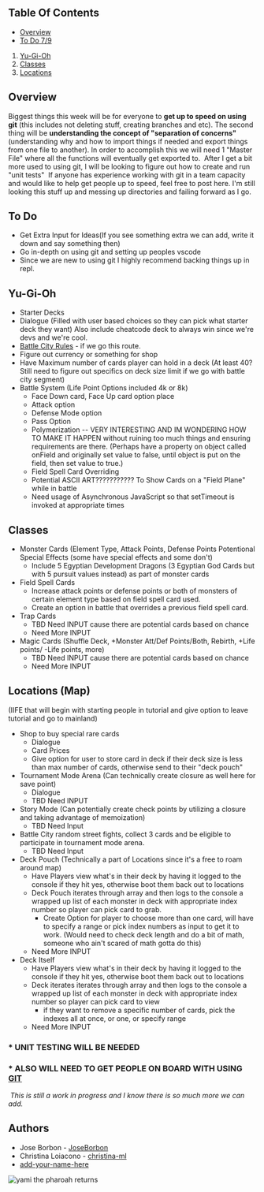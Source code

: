 ## Table Of Contents
* [Overview](#overview)
* [To Do 7/9](#to-do)
​
1. [Yu-Gi-Oh](#yu-gi-oh)
2. [Classes](#classes)
3. [Locations](#locations-map)
​
​
## Overview
Biggest things this week will be for everyone to **get up to speed on using git** (this includes not deleting stuff, creating branches and etc). The second thing will be **understanding the concept of "separation of concerns"** (understanding why and how to import things if needed and export things from one file to another). In order to accomplish this we will need 1 "Master File" where all the functions will eventually get exported to.
​
After I get a bit more used to using git, I will be looking to figure out how to create and run "unit tests"
​
If anyone has experience working with git in a team capacity and would like to help get people up to speed, feel free to post here. I'm still looking this stuff up and messing up directories and failing forward as I go.
​
## To Do
- Get Extra Input for Ideas(If you see something extra we can add, write it down and say something then)
- Go in-depth on using git and setting up peoples vscode
- Since we are new to using git I highly recommend backing things up in repl.
​
## Yu-Gi-Oh
* Starter Decks
* Dialogue (Filled with user based choices so they can pick what starter deck they want) Also include cheatcode deck to always win since we're devs and we're cool.
* [Battle City Rules](https://yugioh-x13.fandom.com/wiki/Battle_City_Rules) - if we go this route.
* Figure out currency or something for shop
* Have Maximum number of cards player can hold in a deck (At least 40? Still need to figure out specifics on deck size limit if we go with battle city segment)
* Battle System (Life Point Options included 4k or 8k)
    * Face Down card, Face Up card option place
    * Attack option
    * Defense Mode option
    * Pass Option
    * Polymerization -- VERY INTERESTING AND IM WONDERING HOW TO MAKE IT HAPPEN without ruining too much things and ensuring requirements are there. (Perhaps have a property on object called onField and originally set value to false, until object is put on the field, then set value to true.)
    * Field Spell Card Overriding
    * Potential ASCII ART??????????? To Show Cards on a "Field Plane" while in battle
    * Need usage of Asynchronous JavaScript so that setTimeout is invoked at appropriate times
​
## Classes
* Monster Cards (Element Type, Attack Points, Defense Points Potentional Special Effects (some have special effects and some don't)
    * Include 5 Egyptian Development Dragons (3 Egyptian God Cards but with 5 pursuit values instead) as part of monster cards
* Field Spell Cards
    * Increase attack points or defense points or both of monsters of certain element type based on field spell card used.
    * Create an option in battle that overrides a previous field spell card.
* Trap Cards
    * TBD Need INPUT cause there are potential cards based on chance
    * Need More INPUT
* Magic Cards (Shuffle Deck, +Monster Att/Def Points/Both, Rebirth, +Life points/ -Life points, more)
    * TBD Need INPUT cause there are potential cards based on chance
    * Need More INPUT
​
## Locations (Map)
(IIFE that will begin with starting people in tutorial and give option to leave tutorial and go to mainland)
   * Shop to buy special rare cards
        * Dialogue
        * Card Prices
        * Give option for user to store card in deck if their deck size is less than max number of cards, otherwise send to their "deck pouch"
* Tournament Mode Arena (Can technically create closure as well here for save point)
    * Dialogue
    * TBD Need INPUT
* Story Mode (Can potentially create check points by utilizing a closure and taking advantage of memoization)
    * TBD Need Input
* Battle City random street fights, collect 3 cards and be eligible to participate in tournament mode arena.
    * TBD Need Input
* Deck Pouch (Technically a part of Locations since it's a free to roam around map)
    * Have Players view what's in their deck by having it logged to the console if they hit yes, otherwise boot them back out to locations
    * Deck Pouch iterates through array and then logs to the console a wrapped up list of each monster in deck with appropriate index number so player can pick card to grab.
        * Create Option for player to choose more than one card, will have to specify a range or pick index numbers as input to get it to work. (Would need to check deck length and do a bit of math, someone who ain't scared of math gotta do this)
    * Need More INPUT
* Deck Itself
    * Have Players view what's in their deck by having it logged to the console if they hit yes, otherwise boot them back out to locations
    * Deck iterates  iterates through array and then logs to the console a wrapped up list of each monster in deck with appropriate index number so player can pick card to view
        * if they want to remove a specific number of cards, pick the indexes all at once, or one, or specify range
    * Need More INPUT
​
### * UNIT TESTING WILL BE NEEDED
### * ALSO WILL NEED TO GET PEOPLE ON BOARD WITH USING [GIT](https://git-scm.com/downloads)
​
*This is still a work in progress and I know there is so much more we can add.*
​
## Authors
- Jose Borbon - [JoseBorbon](https://github.com/JoseBorbon)
- Christina Loiacono - [christina-ml](https://github.com/christina-ml)
- [add-your-name-here](https://github.com/yourUsername)

![yami the pharoah returns](https://i.pinimg.com/originals/b8/84/04/b88404e0df839a99b979e6c9a218a8e3.gif)